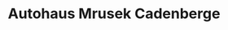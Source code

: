 ---
title: "Autohaus Mrusek Cadenberge"
url: /cadenberge/autohaus-mrusek-cadenberge/
shop: Autowerkstatt
---